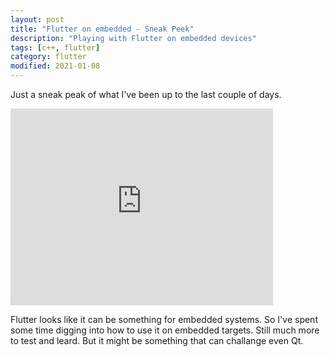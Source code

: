 ```yaml
---
layout: post
title: "Flutter on embedded - Sneak Peek"
description: "Playing with Flutter on embedded devices"
tags: [c++, flutter]
category: flutter
modified: 2021-01-08
---
```


Just a sneak peak of what I've been up to the last couple of days.

<iframe width="420" height="315" src="http://www.youtube.com/embed/jxaTWvTMopM" frameborder="0" allowfullscreen></iframe>

Flutter looks like it can be something for embedded systems. So I've spent some time digging into how to use it on embedded targets.
Still much more to test and leard. But it might be something that can challange even Qt.
